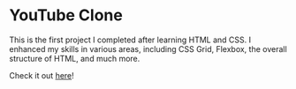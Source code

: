 # YouTube Clone

This is the first project I completed after learning HTML and CSS. I enhanced my skills in various areas, including CSS Grid, Flexbox, the overall structure of HTML, and much more.

Check it out [here](https://aj-carp.github.io/YouTube-Clone/)!
